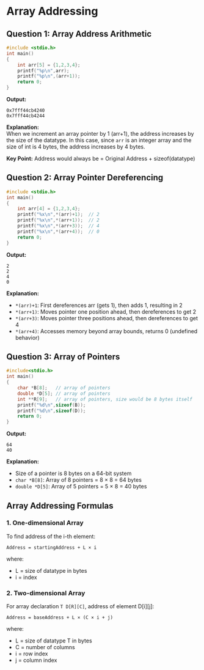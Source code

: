 # Array Addressing

## Question 1: Array Address Arithmetic

```cpp
#include <stdio.h>
int main()
{
    int arr[5] = {1,2,3,4};
    printf("%p\n",arr);
    printf("%p\n",(arr+1));
    return 0;
}
```

**Output:**
```
0x7fff44cb4240
0x7fff44cb4244
```

**Explanation:**  
When we increment an array pointer by 1 (arr+1), the address increases by the size of the datatype. 
In this case, since `arr` is an integer array and the size of int is 4 bytes, the address increases by 4 bytes.

**Key Point:** Address would always be = Original Address + sizeof(datatype)

## Question 2: Array Pointer Dereferencing

```cpp
#include <stdio.h>
int main()
{
    int arr[4] = {1,2,3,4};
    printf("%x\n",*(arr)+1);  // 2 
    printf("%x\n",*(arr+1));  // 2
    printf("%x\n",*(arr+3));  // 4
    printf("%x\n",*(arr+4));  // 0
    return 0;
}
```

**Output:**
```
2
2
4
0
```

**Explanation:**
- `*(arr)+1`: First dereferences arr (gets 1), then adds 1, resulting in 2
- `*(arr+1)`: Moves pointer one position ahead, then dereferences to get 2
- `*(arr+3)`: Moves pointer three positions ahead, then dereferences to get 4
- `*(arr+4)`: Accesses memory beyond array bounds, returns 0 (undefined behavior)

## Question 3: Array of Pointers

```cpp
#include<stdio.h>
int main()
{
    char *B[8];   // array of pointers
    double *D[5]; // array of pointers
    int **R[9];   // array of pointers, size would be 8 bytes itself
    printf("%d\n",sizeof(B));
    printf("%d\n",sizeof(D));
    return 0;
}
```

**Output:**
```
64
40
```

**Explanation:**  
- Size of a pointer is 8 bytes on a 64-bit system
- `char *B[8]`: Array of 8 pointers = 8 × 8 = 64 bytes
- `double *D[5]`: Array of 5 pointers = 5 × 8 = 40 bytes

## Array Addressing Formulas

### 1. One-dimensional Array
To find address of the i-th element:
```
Address = startingAddress + L × i
```
where:
- L = size of datatype in bytes
- i = index

### 2. Two-dimensional Array
For array declaration `T D[R][C]`, address of element D[i][j]:
```
Address = baseAddress + L × (C × i + j)
```
where:
- L = size of datatype T in bytes
- C = number of columns
- i = row index
- j = column index